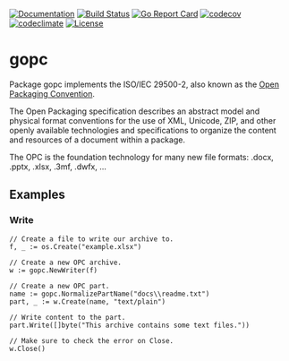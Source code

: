 [![Documentation](https://godoc.org/github.com/qmuntal/gopc?status.svg)](https://godoc.org/github.com/qmuntal/gopc)
[![Build Status](https://travis-ci.org/qmuntal/gopc.svg?branch=master)](https://travis-ci.org/qmuntal/gopc)
[![Go Report Card](https://goreportcard.com/badge/github.com/qmuntal/gopc)](https://goreportcard.com/report/github.com/qmuntal/gopc)
[![codecov](https://coveralls.io/repos/github/qmuntal/gopc/badge.svg)](https://coveralls.io/github/qmuntal/gopc?branch=master)
[![codeclimate](https://codeclimate.com/github/qmuntal/gopc/badges/gpa.svg)](https://codeclimate.com/github/qmuntal/gopc)
[![License](https://img.shields.io/badge/License-BSD%202--Clause-orange.svg)](https://opensource.org/licenses/BSD-2-Clause)

# gopc
Package gopc implements the ISO/IEC 29500-2, also known as the [Open Packaging Convention](https://en.wikipedia.org/wiki/Open_Packaging_Conventions).

The Open Packaging specification describes an abstract model and physical format conventions for the use of XML, Unicode, ZIP, and other openly available technologies and specifications to organize the content and resources of a document within a package.

The OPC is the foundation technology for many new file formats: .docx, .pptx, .xlsx, .3mf, .dwfx, ...

## Examples
### Write
```
// Create a file to write our archive to.
f, _ := os.Create("example.xlsx")

// Create a new OPC archive.
w := gopc.NewWriter(f)

// Create a new OPC part.
name := gopc.NormalizePartName("docs\\readme.txt")
part, _ := w.Create(name, "text/plain")

// Write content to the part.
part.Write([]byte("This archive contains some text files."))

// Make sure to check the error on Close.
w.Close()
```
